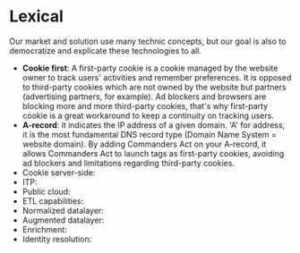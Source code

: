 # Lexical

Our market and solution use many technic concepts, but our goal is also to democratize and explicate these technologies to all.

* **Cookie first**: A first-party cookie is a cookie managed by the website owner to track users' activities and remember preferences. It is opposed to third-party cookies which are not owned by the website but partners (advertising partners, for example). Ad blockers and browsers are blocking more and more third-party cookies, that's why first-party cookie is a great workaround to keep a continuity on tracking users.
* **A-record**: it indicates the IP address of a given domain. 'A' for address, it is the most fundamental DNS record type (Domain Name System = website domain). By adding Commanders Act on your A-record, it allows Commanders Act to launch tags as first-party cookies, avoiding ad blockers and limitations regarding third-party cookies.
* Cookie server-side:
* ITP:
* Public cloud:
* ETL capabilities:
* Normalized datalayer:
* Augmented datalayer:
* Enrichment:
* Identity resolution:

